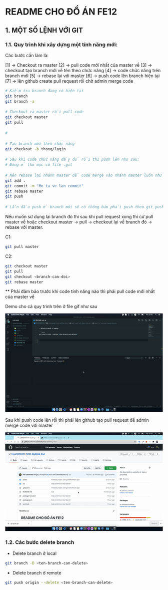 # README CHO ĐỒ ÁN FE12

## 1. MỘT SỐ LỆNH VỚI GIT

### 1.1. Quy trình khi xây dựng một tính năng mới:

Các bước cần làm là:

[1] -> Checkout ra master
[2] -> pull code mới nhất của master về
[3] -> checkout tạo branch mới về tên theo chức năng
[4] -> code chức năng trên branch mới
[5] -> rebase lại với master
[6] -> push code lên branch hiện tại
[7] -> lên github create pull request rồi chờ admin merge code

```bash
# Kiểm tra branch đang có hiện tại
git branch
git branch -a

# Checkout ra master rồi pull code
git checkout master
git pull

#

# Tạo branch mới theo chức năng
git checkout -b thong/login

# Sau khi code chức năng đầy đủ rồi thì push lên như sau:
# Đứng ở thư mục có file .git

# Nên rebase lại nhánh master để code merge vào nhánh master luôn như sau:
git add .
git commit -m "Mo ta ve lan commit"
git rebase master
git push

# Lần đầu push ở branch mới sẽ có thông báo phải push theo git push --set-upstream origin thong/login

```

Nếu muốn sử dụng lại branch đó thì sau khi pull request xong thì cứ pull master về hoặc checkout master -> pull -> checkout lại về branch đó -> rebase với master.

C1:

```bash
git pull master
```

C2:

```bash
git checkout master
git pull
git checkout <branch-can-doi>
git rebase master
```

\*\* Phải đảm bảo trước khi code tính năng nào thì phải pull code mới nhất của master về

Demo cho cả quy trình trên ở file gif như sau

![Demo quy trinh rebase va push](./readme/git-push.gif)

Sau khi push code lên rồi thì phải lên github tạo pull request để admin merge code với master

![Demo create pull request](./readme/pull-request.gif)

### 1.2. Các bước delete branch

- Delete branch ở local

```bash
git branch -D <ten-branch-can-delete>
```

- Delete branch ở remote

```bash
git push origin --delete <ten-branch-can-delete>
```
